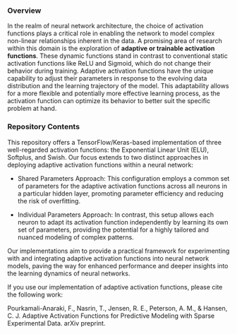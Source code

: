 ### Overview

In the realm of neural network architecture, the choice of activation functions plays a critical role in enabling the network to model complex non-linear relationships inherent in the data. A promising area of research within this domain is the exploration of **adaptive or trainable activation functions**. These dynamic functions stand in contrast to conventional static activation functions like ReLU and Sigmoid, which do not change their behavior during training. Adaptive activation functions have the unique capability to adjust their parameters in response to the evolving data distribution and the learning trajectory of the model. This adaptability allows for a more flexible and potentially more effective learning process, as the activation function can optimize its behavior to better suit the specific problem at hand.

### Repository Contents
This repository offers a TensorFlow/Keras-based implementation of three well-regarded activation functions: the Exponential Linear Unit (ELU), Softplus, and Swish. Our focus extends to two distinct approaches in deploying adaptive activation functions within a neural network:

+ Shared Parameters Approach: This configuration employs a common set of parameters for the adaptive activation functions across all neurons in a particular hidden layer, promoting parameter efficiency and reducing the risk of overfitting.

+ Individual Parameters Approach: In contrast, this setup allows each neuron to adapt its activation function independently by learning its own set of parameters, providing the potential for a highly tailored and nuanced modeling of complex patterns.

Our implementations aim to provide a practical framework for experimenting with and integrating adaptive activation functions into neural network models, paving the way for enhanced performance and deeper insights into the learning dynamics of neural networks.

If you use our implementation of adaptive activation functions, please cite the following work: 

Pourkamali-Anaraki, F., Nasrin, T., Jensen, R. E., Peterson, A. M., & Hansen, C. J. Adaptive Activation Functions for Predictive Modeling with Sparse Experimental Data. arXiv preprint. 